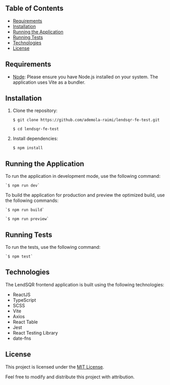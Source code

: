 ## Table of Contents

-   [Requirements](https://github.com/ademola-raimi/lendsqr-fe-test#requirements)
-   [Installation](https://github.com/ademola-raimi/lendsqr-fe-test#installation)
-   [Running the Application](https://github.com/ademola-raimi/lendsqr-fe-test#running-the-application)
-   [Running Tests](https://github.com/ademola-raimi/lendsqr-fe-test#running-tests)
-   [Technologies](https://github.com/ademola-raimi/lendsqr-fe-test#technologies)
-   [License](https://github.com/ademola-raimi/lendsqr-fe-test#license)

## Requirements

-    [Node](https://nodejs.org/en): Please ensure you have Node.js installed on your system. The application uses Vite as a bundler.

## Installation

1.  Clone the repository:

	   `$ git clone https://github.com/ademola-raimi/lendsqr-fe-test.git`

	`$ cd lendsqr-fe-test` 

2.  Install dependencies:

	`$ npm install` 

## Running the Application

To run the application in development mode, use the following command:

	`$ npm run dev` 

To build the application for production and preview the optimized build, use the following commands:

	`$ npm run build`

	`$ npm run preview` 

## Running Tests

To run the tests, use the following command:

	`$ npm test` 

## Technologies

The LendSQR frontend application is built using the following technologies:

-   ReactJS
-   TypeScript
-   SCSS
-   Vite
-   Axios
-   React Table
-   Jest
-   React Testing Library
-   date-fns

## License

This project is licensed under the [MIT License](https://chat.openai.com/c/LICENSE).

Feel free to modify and distribute this project with attribution.
